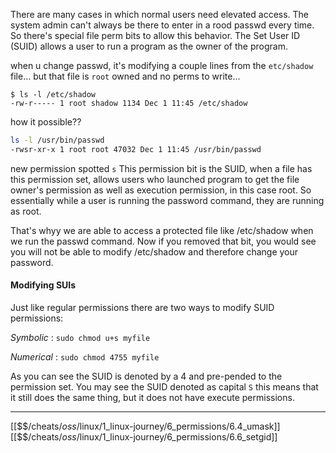 There are many cases in which normal users need elevated access.
The system admin can't always be there to enter in a rood passwd every time.
So there's special file perm bits to allow this behavior. 
The Set User ID (SUID) allows a user to run a program as the owner of the program.

when u change passwd, it's modifying a couple lines from the `etc/shadow` file...
but that file is `root` owned and no perms to write...

```
$ ls -l /etc/shadow
-rw-r----- 1 root shadow 1134 Dec 1 11:45 /etc/shadow
```

how it possible??

``` bash
ls -l /usr/bin/passwd
-rwsr-xr-x 1 root root 47032 Dec 1 11:45 /usr/bin/passwd
```

new permission spotted `s` 
This permission bit is the SUID, 
when a file has this permission set, allows users who launched program to get the file owner's permission as well as execution permission, in this case root. 
So essentially while a user is running the password command, they are running as root. 

That's whyy we are able to access a protected file like /etc/shadow when we run the passwd command. 
Now if you removed that bit, you would see you will not be able to modify /etc/shadow and therefore change your password. 

#### Modifying SUIs

Just like regular permissions there are two ways to modify SUID permissions:

*Symbolic* : 
`sudo chmod u+s myfile`

*Numerical* : 
`sudo chmod 4755 myfile` 

As you can see the SUID is denoted by a 4  and pre-pended to the permission set.
You may see the SUID denoted as capital `S` this means that it still does the same thing, 
but it does not have execute permissions. 


---
[[$$$/$cheats/$oss/$linux/1_linux-journey/6_permissions/6.4_umask]]
[[$$$/$cheats/$oss/$linux/1_linux-journey/6_permissions/6.6_setgid]]